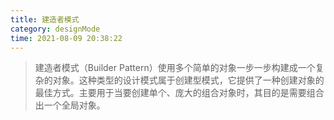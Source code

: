 ```yaml
---
title: 建造者模式
category: designMode
time: 2021-08-09 20:38:22
---
```


> 建造者模式（Builder Pattern）使用多个简单的对象一步一步构建成一个复杂的对象。这种类型的设计模式属于创建型模式，它提供了一种创建对象的最佳方式。主要用于当要创建单个、庞大的组合对象时，其目的是需要组合出一个全局对象。

